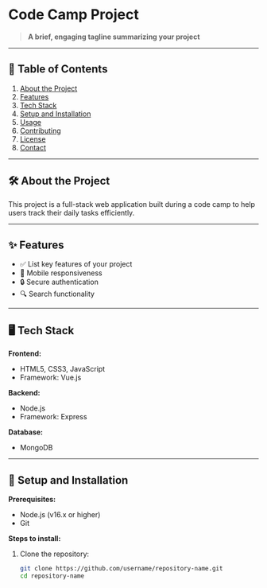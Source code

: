 # Code Camp Project

> **A brief, engaging tagline summarizing your project**

---

## 📖 Table of Contents

1. [About the Project](#about-the-project)
2. [Features](#features)
3. [Tech Stack](#tech-stack)
4. [Setup and Installation](#setup-and-installation)
5. [Usage](#usage)
6. [Contributing](#contributing)
7. [License](#license)
8. [Contact](#contact)

---

## 🛠️ About the Project

This project is a full-stack web application built during a code camp to help users track their daily tasks efficiently.

---

## ✨ Features

- ✅ List key features of your project
- 📱 Mobile responsiveness
- 🔒 Secure authentication
- 🔍 Search functionality

---

## 🖥️ Tech Stack

**Frontend:**
- HTML5, CSS3, JavaScript
- Framework: Vue.js

**Backend:**
- Node.js
- Framework: Express

**Database:**
- MongoDB

---

## 🚀 Setup and Installation

**Prerequisites:**
- Node.js (v16.x or higher)
- Git

**Steps to install:**

1. Clone the repository:
   ```bash
   git clone https://github.com/username/repository-name.git
   cd repository-name
